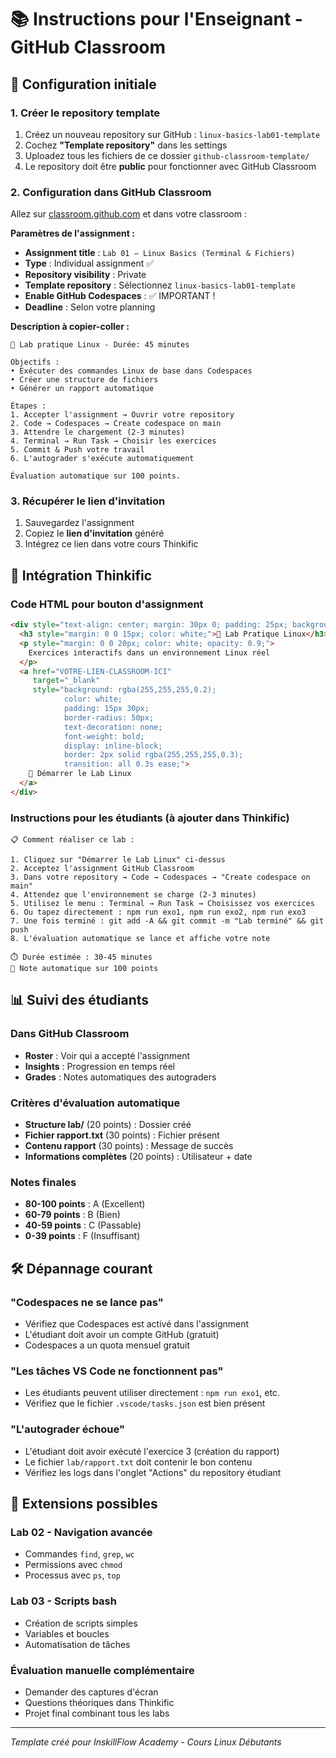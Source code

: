 # 📚 Instructions pour l'Enseignant - GitHub Classroom

## 🚀 Configuration initiale

### 1. Créer le repository template
1. Créez un nouveau repository sur GitHub : `linux-basics-lab01-template`
2. Cochez **"Template repository"** dans les settings
3. Uploadez tous les fichiers de ce dossier `github-classroom-template/`
4. Le repository doit être **public** pour fonctionner avec GitHub Classroom

### 2. Configuration dans GitHub Classroom
Allez sur [classroom.github.com](https://classroom.github.com) et dans votre classroom :

**Paramètres de l'assignment :**
- **Assignment title** : `Lab 01 – Linux Basics (Terminal & Fichiers)`
- **Type** : Individual assignment ✅
- **Repository visibility** : Private
- **Template repository** : Sélectionnez `linux-basics-lab01-template`
- **Enable GitHub Codespaces** : ✅ IMPORTANT !
- **Deadline** : Selon votre planning

**Description à copier-coller :**
```
🐧 Lab pratique Linux - Durée: 45 minutes

Objectifs :
• Exécuter des commandes Linux de base dans Codespaces
• Créer une structure de fichiers
• Générer un rapport automatique

Étapes :
1. Accepter l'assignment → Ouvrir votre repository
2. Code → Codespaces → Create codespace on main
3. Attendre le chargement (2-3 minutes)
4. Terminal → Run Task → Choisir les exercices
5. Commit & Push votre travail
6. L'autograder s'exécute automatiquement

Évaluation automatique sur 100 points.
```

### 3. Récupérer le lien d'invitation
1. Sauvegardez l'assignment
2. Copiez le **lien d'invitation** généré
3. Intégrez ce lien dans votre cours Thinkific

## 🎯 Intégration Thinkific

### Code HTML pour bouton d'assignment
```html
<div style="text-align: center; margin: 30px 0; padding: 25px; background: linear-gradient(135deg, #43e97b, #38f9d7); border-radius: 15px;">
  <h3 style="margin: 0 0 15px; color: white;">🐧 Lab Pratique Linux</h3>
  <p style="margin: 0 0 20px; color: white; opacity: 0.9;">
    Exercices interactifs dans un environnement Linux réel
  </p>
  <a href="VOTRE-LIEN-CLASSROOM-ICI" 
     target="_blank"
     style="background: rgba(255,255,255,0.2); 
            color: white; 
            padding: 15px 30px; 
            border-radius: 50px; 
            text-decoration: none; 
            font-weight: bold; 
            display: inline-block; 
            border: 2px solid rgba(255,255,255,0.3);
            transition: all 0.3s ease;">
    🚀 Démarrer le Lab Linux
  </a>
</div>
```

### Instructions pour les étudiants (à ajouter dans Thinkific)
```
📋 Comment réaliser ce lab :

1. Cliquez sur "Démarrer le Lab Linux" ci-dessus
2. Acceptez l'assignment GitHub Classroom
3. Dans votre repository → Code → Codespaces → "Create codespace on main"
4. Attendez que l'environnement se charge (2-3 minutes)
5. Utilisez le menu : Terminal → Run Task → Choisissez vos exercices
6. Ou tapez directement : npm run exo1, npm run exo2, npm run exo3
7. Une fois terminé : git add -A && git commit -m "Lab terminé" && git push
8. L'évaluation automatique se lance et affiche votre note

⏱️ Durée estimée : 30-45 minutes
🎯 Note automatique sur 100 points
```

## 📊 Suivi des étudiants

### Dans GitHub Classroom
- **Roster** : Voir qui a accepté l'assignment
- **Insights** : Progression en temps réel
- **Grades** : Notes automatiques des autograders

### Critères d'évaluation automatique
- **Structure lab/** (20 points) : Dossier créé
- **Fichier rapport.txt** (30 points) : Fichier présent
- **Contenu rapport** (30 points) : Message de succès
- **Informations complètes** (20 points) : Utilisateur + date

### Notes finales
- **80-100 points** : A (Excellent)
- **60-79 points** : B (Bien) 
- **40-59 points** : C (Passable)
- **0-39 points** : F (Insuffisant)

## 🛠️ Dépannage courant

### "Codespaces ne se lance pas"
- Vérifiez que Codespaces est activé dans l'assignment
- L'étudiant doit avoir un compte GitHub (gratuit)
- Codespaces a un quota mensuel gratuit

### "Les tâches VS Code ne fonctionnent pas"
- Les étudiants peuvent utiliser directement : `npm run exo1`, etc.
- Vérifiez que le fichier `.vscode/tasks.json` est bien présent

### "L'autograder échoue"
- L'étudiant doit avoir exécuté l'exercice 3 (création du rapport)
- Le fichier `lab/rapport.txt` doit contenir le bon contenu
- Vérifiez les logs dans l'onglet "Actions" du repository étudiant

## 🎉 Extensions possibles

### Lab 02 - Navigation avancée
- Commandes `find`, `grep`, `wc`
- Permissions avec `chmod`
- Processus avec `ps`, `top`

### Lab 03 - Scripts bash
- Création de scripts simples
- Variables et boucles
- Automatisation de tâches

### Évaluation manuelle complémentaire
- Demander des captures d'écran
- Questions théoriques dans Thinkific
- Projet final combinant tous les labs

---
*Template créé pour InskillFlow Academy - Cours Linux Débutants*
